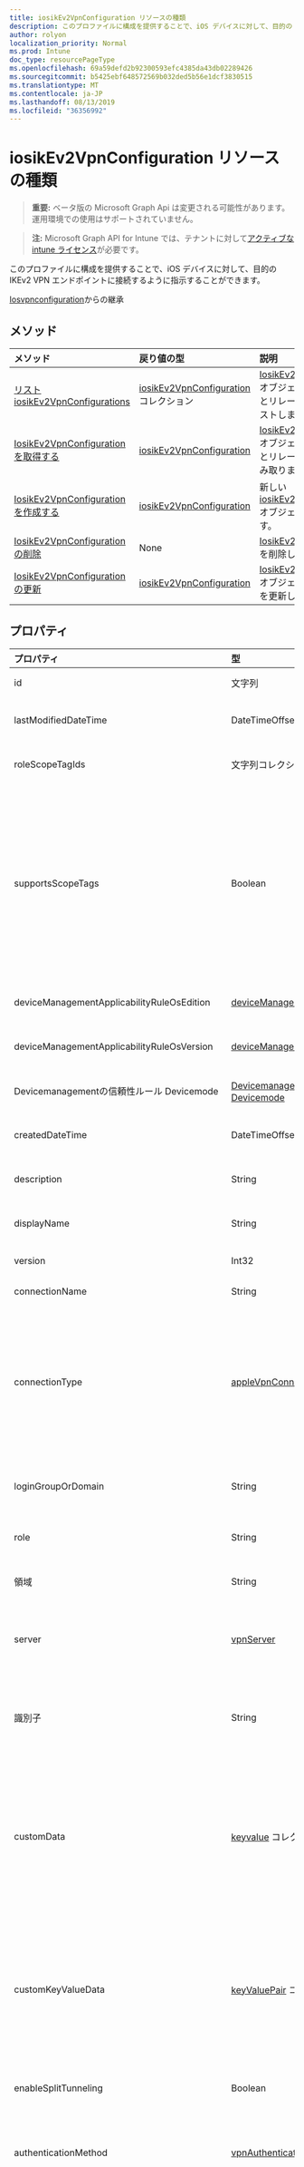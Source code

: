 ```yaml
---
title: iosikEv2VpnConfiguration リソースの種類
description: このプロファイルに構成を提供することで、iOS デバイスに対して、目的の IKEv2 VPN エンドポイントに接続するように指示することができます。
author: rolyon
localization_priority: Normal
ms.prod: Intune
doc_type: resourcePageType
ms.openlocfilehash: 69a59defd2b92300593efc4385da43db02289426
ms.sourcegitcommit: b5425ebf648572569b032ded5b56e1dcf3830515
ms.translationtype: MT
ms.contentlocale: ja-JP
ms.lasthandoff: 08/13/2019
ms.locfileid: "36356992"
---
```

# <a name="iosikev2vpnconfiguration-resource-type"></a>iosikEv2VpnConfiguration リソースの種類

> **重要:** ベータ版の Microsoft Graph Api は変更される可能性があります。運用環境での使用はサポートされていません。

> **注:** Microsoft Graph API for Intune では、テナントに対して[アクティブな intune ライセンス](https://go.microsoft.com/fwlink/?linkid=839381)が必要です。

このプロファイルに構成を提供することで、iOS デバイスに対して、目的の IKEv2 VPN エンドポイントに接続するように指示することができます。


[Iosvpnconfiguration](../resources/intune-deviceconfig-iosvpnconfiguration.md)からの継承

## <a name="methods"></a>メソッド
|メソッド|戻り値の型|説明|
|:---|:---|:---|
|[リスト iosikEv2VpnConfigurations](../api/intune-deviceconfig-iosikev2vpnconfiguration-list.md)|[iosikEv2VpnConfiguration](../resources/intune-deviceconfig-iosikev2vpnconfiguration.md)コレクション|[IosikEv2VpnConfiguration](../resources/intune-deviceconfig-iosikev2vpnconfiguration.md)オブジェクトのプロパティとリレーションシップをリストします。|
|[IosikEv2VpnConfiguration を取得する](../api/intune-deviceconfig-iosikev2vpnconfiguration-get.md)|[iosikEv2VpnConfiguration](../resources/intune-deviceconfig-iosikev2vpnconfiguration.md)|[IosikEv2VpnConfiguration](../resources/intune-deviceconfig-iosikev2vpnconfiguration.md)オブジェクトのプロパティとリレーションシップを読み取ります。|
|[IosikEv2VpnConfiguration を作成する](../api/intune-deviceconfig-iosikev2vpnconfiguration-create.md)|[iosikEv2VpnConfiguration](../resources/intune-deviceconfig-iosikev2vpnconfiguration.md)|新しい[iosikEv2VpnConfiguration](../resources/intune-deviceconfig-iosikev2vpnconfiguration.md)オブジェクトを作成します。|
|[IosikEv2VpnConfiguration の削除](../api/intune-deviceconfig-iosikev2vpnconfiguration-delete.md)|None|[IosikEv2VpnConfiguration](../resources/intune-deviceconfig-iosikev2vpnconfiguration.md)を削除します。|
|[IosikEv2VpnConfiguration の更新](../api/intune-deviceconfig-iosikev2vpnconfiguration-update.md)|[iosikEv2VpnConfiguration](../resources/intune-deviceconfig-iosikev2vpnconfiguration.md)|[IosikEv2VpnConfiguration](../resources/intune-deviceconfig-iosikev2vpnconfiguration.md)オブジェクトのプロパティを更新します。|

## <a name="properties"></a>プロパティ
|プロパティ|型|説明|
|:---|:---|:---|
|id|文字列|エンティティのキー。 [deviceConfiguration](../resources/intune-deviceconfig-deviceconfiguration.md) から継承します|
|lastModifiedDateTime|DateTimeOffset|オブジェクトの最終更新の DateTime。 [deviceConfiguration](../resources/intune-deviceconfig-deviceconfiguration.md) から継承します|
|roleScopeTagIds|文字列コレクション|このエンティティインスタンスの範囲タグのリスト。 [deviceConfiguration](../resources/intune-deviceconfig-deviceconfiguration.md) から継承します|
|supportsScopeTags|Boolean|基になるデバイス構成がスコープタグの割り当てをサポートしているかどうかを示します。 この値が false である場合、ScopeTags プロパティへの割り当ては許可されません。エンティティは、スコープを持つユーザーには表示されません。 これは Silverlight で作成された従来のポリシーに対して実行され、Azure ポータルでポリシーを削除して再作成することによって解決できます。 このプロパティに値を設定するには、 SetExtrusionDirection メソッドを適用します。 [deviceConfiguration](../resources/intune-deviceconfig-deviceconfiguration.md) から継承します|
|deviceManagementApplicabilityRuleOsEdition|[deviceManagementApplicabilityRuleOsEdition](../resources/intune-deviceconfig-devicemanagementapplicabilityruleosedition.md)|このポリシーの OS エディションの適用。 [deviceConfiguration](../resources/intune-deviceconfig-deviceconfiguration.md) から継承します|
|deviceManagementApplicabilityRuleOsVersion|[deviceManagementApplicabilityRuleOsVersion](../resources/intune-deviceconfig-devicemanagementapplicabilityruleosversion.md)|このポリシーの OS バージョン適用ルール。 [deviceConfiguration](../resources/intune-deviceconfig-deviceconfiguration.md) から継承します|
|Devicemanagementの信頼性ルール Devicemode|[Devicemanagementの信頼性ルール Devicemode](../resources/intune-deviceconfig-devicemanagementapplicabilityruledevicemode.md)|このポリシーのデバイスモード適用ルール。 [deviceConfiguration](../resources/intune-deviceconfig-deviceconfiguration.md) から継承します|
|createdDateTime|DateTimeOffset|オブジェクトが作成された DateTime。 [deviceConfiguration](../resources/intune-deviceconfig-deviceconfiguration.md) から継承します|
|description|String|管理者が指定した、デバイス構成についての説明。 [deviceConfiguration](../resources/intune-deviceconfig-deviceconfiguration.md) から継承します|
|displayName|String|管理者が指定した、デバイス構成の名前。 [deviceConfiguration](../resources/intune-deviceconfig-deviceconfiguration.md) から継承します|
|version|Int32|デバイス構成のバージョン。 [deviceConfiguration](../resources/intune-deviceconfig-deviceconfiguration.md) から継承します|
|connectionName|String|ユーザーに表示される接続名。 [りんご Evpnconfiguration](../resources/intune-deviceconfig-applevpnconfiguration.md)からの継承|
|connectionType|[appleVpnConnectionType](../resources/intune-deviceconfig-applevpnconnectiontype.md)|接続の種類。 [[りんご Evpnconfiguration](../resources/intune-deviceconfig-applevpnconfiguration.md)から継承します。 可能な値は`ciscoAnyConnect`、 `pulseSecure`、 `f5EdgeClient` `dellSonicWallMobileConnect` `checkPointCapsuleVpn` `customVpn` `ciscoIPSec` `citrix` `ciscoAnyConnectV2` `ikEv2`、、 `paloAltoGlobalProtect`、、、、、、、、、、、、です。 `zscalerPrivateAccess` `f5Access2018` `citrixSso` `paloAltoGlobalProtectV2`|
|loginGroupOrDomain|String|接続の種類が Dell SonicWALL Mobile Connection に設定されている場合のログイングループまたはドメイン。 [りんご Evpnconfiguration](../resources/intune-deviceconfig-applevpnconfiguration.md)からの継承|
|role|String|接続の種類がパルス Secure に設定されている場合の役割。 [りんご Evpnconfiguration](../resources/intune-deviceconfig-applevpnconfiguration.md)からの継承|
|領域|String|接続の種類がパルス Secure に設定されている場合の領域。 [りんご Evpnconfiguration](../resources/intune-deviceconfig-applevpnconfiguration.md)からの継承|
|server|[vpnServer](../resources/intune-deviceconfig-vpnserver.md)|ネットワーク上の VPN サーバー。 エンドユーザーがこのネットワークの場所にアクセスできることを確認します。 [りんご Evpnconfiguration](../resources/intune-deviceconfig-applevpnconfiguration.md)からの継承|
|識別子|String|接続の種類がカスタム VPN に設定されている場合に、VPN ベンダーによって提供される識別子。 例: Cisco AnyConnect は、[りんご Evpnconfiguration](../resources/intune-deviceconfig-applevpnconfiguration.md)から継承したフォームの識別子を使用しています。|
|customData|[keyvalue](../resources/intune-deviceconfig-keyvalue.md) コレクション|カスタムデータ接続の種類がカスタム VPN に設定されている場合。 このフィールドを使用して、Intune によってサポートされていないが、VPN ソリューションで利用可能な機能を有効にします。 これらのキーと値のペアを追加する方法については、VPN ベンダーに問い合わせてください。 このコレクションには、最大25個の要素を含めることができます。 [りんご Evpnconfiguration](../resources/intune-deviceconfig-applevpnconfiguration.md)からの継承|
|customKeyValueData|[keyValuePair](../resources/intune-shared-keyvaluepair.md) コレクション|カスタムデータ接続の種類がカスタム VPN に設定されている場合。 このフィールドを使用して、Intune によってサポートされていないが、VPN ソリューションで利用可能な機能を有効にします。 これらのキーと値のペアを追加する方法については、VPN ベンダーに問い合わせてください。 このコレクションには、最大25個の要素を含めることができます。 [りんご Evpnconfiguration](../resources/intune-deviceconfig-applevpnconfiguration.md)からの継承|
|enableSplitTunneling|Boolean|すべてのネットワークトラフィックを VPN 経由で送信します。 [りんご Evpnconfiguration](../resources/intune-deviceconfig-applevpnconfiguration.md)からの継承|
|authenticationMethod|[vpnAuthenticationMethod](../resources/intune-deviceconfig-vpnauthenticationmethod.md)|この VPN 接続の認証方法。 [[りんご Evpnconfiguration](../resources/intune-deviceconfig-applevpnconfiguration.md)から継承します。 使用可能な値は、`certificate`、`usernameAndPassword`、`sharedSecret`、`derivedCredential` です。|
|enablePerApp|Boolean|この値を true に設定すると、エンドユーザーの iOS デバイス上でこの VPN 接続をトリガーできるアプリに後で関連付けることができるアプリごとの VPN ペイロードが作成されます。 [りんご Evpnconfiguration](../resources/intune-deviceconfig-applevpnconfiguration.md)からの継承|
|Saf Aridomains|文字列コレクション|この VPN がアプリごとの設定が有効になっている場合の Safari ドメイン この VPN に関連付けられているアプリに加えて、ここで指定した Safari ドメインもこの VPN 接続をトリガーすることができます。 [りんご Evpnconfiguration](../resources/intune-deviceconfig-applevpnconfiguration.md)からの継承|
|onDemandRules|[vpnOnDemandRule](../resources/intune-deviceconfig-vpnondemandrule.md)コレクション|オンデマンドルール。 このコレクションには、最大で 500 個の要素を含めることができます。 [りんご Evpnconfiguration](../resources/intune-deviceconfig-applevpnconfiguration.md)からの継承|
|proxyServer|[vpnProxyServer](../resources/intune-deviceconfig-vpnproxyserver.md)|プロキシサーバー。 [りんご Evpnconfiguration](../resources/intune-deviceconfig-applevpnconfiguration.md)からの継承|
|optInToDeviceIdSharing|Boolean|ネットワークアクセス制御の検証時に使用するために、デバイスの Id をサードパーティの vpn クライアントに共有するオプトイン。 [りんご Evpnconfiguration](../resources/intune-deviceconfig-applevpnconfiguration.md)からの継承|
|providerType|[vpnProviderType](../resources/intune-deviceconfig-vpnprovidertype.md)|アプリごとの VPN のプロバイダーの種類。 [Iosvpnconfiguration](../resources/intune-deviceconfig-iosvpnconfiguration.md)から継承されます。 可能な値は、`notConfigured`、`appProxy`、`packetTunnel` です。|
|Userdomain に|String|Zscaler のみ。 Zscaler アプリでログインフィールドに事前設定するには、静的ドメインを入力します。 この指定を省略すると、代わりにユーザーの Azure Active Directory ドメインが使用されます。 [Iosvpnconfiguration](../resources/intune-deviceconfig-iosvpnconfiguration.md)から継承します|
|Cloudname|Boolean|Zscaler のみ。 ユーザーが Zscaler アプリにサインインするまでネットワークトラフィックをブロックします。 "True" はトラフィックがブロックされることを意味します。 [Iosvpnconfiguration](../resources/intune-deviceconfig-iosvpnconfiguration.md)から継承します|
|cloudName|String|Zscaler のみ。 ユーザーが割り当てられている Zscaler cloud。 [Iosvpnconfiguration](../resources/intune-deviceconfig-iosvpnconfiguration.md)から継承します|
|excludeList|文字列コレクション|Zscaler のみ。 Zscaler クラウド経由で送信されないネットワークアドレスのリスト。 [Iosvpnconfiguration](../resources/intune-deviceconfig-iosvpnconfiguration.md)から継承します|
|childSecurityAssociationParameters|[iosVpnSecurityAssociationParameters](../resources/intune-deviceconfig-iosvpnsecurityassociationparameters.md)|子のセキュリティアソシエーションのパラメーター|
|clientAuthenticationType|[vpnClientAuthenticationType](../resources/intune-deviceconfig-vpnclientauthenticationtype.md)|VPN クライアントが使用するクライアント認証の種類。 可能な値は、`userAuthentication`、`deviceAuthentication` です。|
|deadPeerDetectionRate|[vpnDeadPeerDetectionRate](../resources/intune-deviceconfig-vpndeadpeerdetectionrate.md)|ピア接続がまだアクティブであるかどうかを確認する頻度を決定します。 . 使用可能な値は、`medium`、`none`、`low`、`high` です。|
|disableMobilityAndMultihoming|Boolean|MOBIKE を無効にする|
|disableRedirect|Boolean|リダイレクトを無効にする|
|enableCertificateRevocationCheck|Boolean|ベストエフォート型の失効チェックを有効にします。サーバー応答のタイムアウトによって失敗しない|
|enableEAP|Boolean|EAP のみの認証を有効にします|
|enablePerfectForwardSecrecy|Boolean|完全な転送機密性 (PFS) を有効にします。|
|Enableuseinternalサブネット属性|Boolean|内部サブネット属性の使用を有効にします。|
|localIdentifier|[vpnLocalIdentifier](../resources/intune-deviceconfig-vpnlocalidentifier.md)|VPN 経由で接続しようとしているクライアントを識別する方法。 . 可能な値は、`deviceFQDN`、`empty`、`clientCertificateSubjectName` です。|
|remoteIdentifier|String|IKEv2 サーバーのアドレス。 FQDN、UserFQDN、ネットワークアドレス、または ASN1DN である必要があります。|
|securityAssociationParameters|[iosVpnSecurityAssociationParameters](../resources/intune-deviceconfig-iosvpnsecurityassociationparameters.md)|セキュリティアソシエーションパラメーター|
|Server指定 Ecommonname|String|サーバー認証で使用される IKEv2 サーバー証明書の共通名|
|serverCertificateIssuerCommonName|String|認証で使用される IKEv2 サーバー証明書発行者の共通名|
|serverCertificateType|[vpnServerCertificateType](../resources/intune-deviceconfig-vpnservercertificatetype.md)|Vpn サーバーが認証のために VPN クライアントに提示する証明書の種類。 使用可能な値は、`rsa`、`ecdsa256`、`ecdsa384`、`ecdsa521` です。|
|sharedSecret|String|共有シークレット認証が選択されている場合に使用|
|tlsMaximumVersion|String|Eap-tls 認証で使用される最大 TLS バージョン|
|tlsMinimumVersion|String|Eap-tls 認証で使用する最低限の TLS バージョン|
|allowDefaultSecurityAssociationParameters|Boolean|明示的に指定されていない限り、すべてのパラメーターをデバイスの既定値に設定することによって、セキュリティアソシエーションパラメーターを使用できるようにします。|
|allowDefaultChildSecurityAssociationParameters|Boolean|明示的に指定されていない限り、すべてのパラメーターをデバイスの既定値に設定することによって、子のセキュリティアソシエーションのパラメーターを使用できるようにします。|

## <a name="relationships"></a>リレーションシップ
|リレーションシップ|型|説明|
|:---|:---|:---|
|groupAssignments|[deviceConfigurationGroupAssignment](../resources/intune-deviceconfig-deviceconfigurationgroupassignment.md)コレクション|デバイスの構成プロファイルのグループ割り当てのリストです。 [deviceConfiguration](../resources/intune-deviceconfig-deviceconfiguration.md) から継承します|
|assignments|[deviceConfigurationAssignment](../resources/intune-deviceconfig-deviceconfigurationassignment.md) コレクション|デバイスの構成プロファイルの割り当てのリスト。 [deviceConfiguration](../resources/intune-deviceconfig-deviceconfiguration.md) から継承します|
|deviceStatuses|[deviceConfigurationDeviceStatus](../resources/intune-deviceconfig-deviceconfigurationdevicestatus.md) コレクション|デバイスごとのデバイス構成のインストール状況。 [deviceConfiguration](../resources/intune-deviceconfig-deviceconfiguration.md) から継承します|
|userStatuses|[deviceConfigurationUserStatus](../resources/intune-deviceconfig-deviceconfigurationuserstatus.md) コレクション|ユーザーごとのデバイス構成のインストール状態。 [deviceConfiguration](../resources/intune-deviceconfig-deviceconfiguration.md) から継承します|
|deviceStatusOverview|[deviceConfigurationDeviceOverview](../resources/intune-deviceconfig-deviceconfigurationdeviceoverview.md)|デバイス構成のデバイス状態の概要 ([deviceConfiguration](../resources/intune-deviceconfig-deviceconfiguration.md) から継承)|
|userStatusOverview|[deviceConfigurationUserOverview](../resources/intune-deviceconfig-deviceconfigurationuseroverview.md)|デバイス構成のユーザー状態の概要 ([deviceConfiguration](../resources/intune-deviceconfig-deviceconfiguration.md) から継承)|
|deviceSettingStateSummaries|[settingStateDeviceSummary](../resources/intune-deviceconfig-settingstatedevicesummary.md) コレクション|デバイス構成設定状態のデバイスの要約 ([deviceConfiguration](../resources/intune-deviceconfig-deviceconfiguration.md) から継承)|
|identityCertificate|[iosCertificateProfileBase](../resources/intune-deviceconfig-ioscertificateprofilebase.md)|認証方法が証明書の場合にクライアント認証を行うための id 証明書。 [Iosvpnconfiguration](../resources/intune-deviceconfig-iosvpnconfiguration.md)から継承します|
|derivedCredentialSettings|[deviceManagementDerivedCredentialSettings](../resources/intune-deviceconfig-devicemanagementderivedcredentialsettings.md)|認証に使用される派生した資格情報のテナントレベルの設定。 [Iosvpnconfiguration](../resources/intune-deviceconfig-iosvpnconfiguration.md)から継承します|

## <a name="json-representation"></a>JSON 表記
以下は、リソースの JSON 表記です。
<!-- {
  "blockType": "resource",
  "keyProperty": "id",
  "@odata.type": "microsoft.graph.iosikEv2VpnConfiguration"
}
-->
``` json
{
  "@odata.type": "#microsoft.graph.iosikEv2VpnConfiguration",
  "id": "String (identifier)",
  "lastModifiedDateTime": "String (timestamp)",
  "roleScopeTagIds": [
    "String"
  ],
  "supportsScopeTags": true,
  "deviceManagementApplicabilityRuleOsEdition": {
    "@odata.type": "microsoft.graph.deviceManagementApplicabilityRuleOsEdition",
    "osEditionTypes": [
      "String"
    ],
    "name": "String",
    "ruleType": "String"
  },
  "deviceManagementApplicabilityRuleOsVersion": {
    "@odata.type": "microsoft.graph.deviceManagementApplicabilityRuleOsVersion",
    "minOSVersion": "String",
    "maxOSVersion": "String",
    "name": "String",
    "ruleType": "String"
  },
  "deviceManagementApplicabilityRuleDeviceMode": {
    "@odata.type": "microsoft.graph.deviceManagementApplicabilityRuleDeviceMode",
    "deviceMode": "String",
    "name": "String",
    "ruleType": "String"
  },
  "createdDateTime": "String (timestamp)",
  "description": "String",
  "displayName": "String",
  "version": 1024,
  "connectionName": "String",
  "connectionType": "String",
  "loginGroupOrDomain": "String",
  "role": "String",
  "realm": "String",
  "server": {
    "@odata.type": "microsoft.graph.vpnServer",
    "description": "String",
    "address": "String",
    "isDefaultServer": true
  },
  "identifier": "String",
  "customData": [
    {
      "@odata.type": "microsoft.graph.keyValue",
      "key": "String",
      "value": "String"
    }
  ],
  "customKeyValueData": [
    {
      "@odata.type": "microsoft.graph.keyValuePair",
      "name": "String",
      "value": "String"
    }
  ],
  "enableSplitTunneling": true,
  "authenticationMethod": "String",
  "enablePerApp": true,
  "safariDomains": [
    "String"
  ],
  "onDemandRules": [
    {
      "@odata.type": "microsoft.graph.vpnOnDemandRule",
      "ssids": [
        "String"
      ],
      "dnsSearchDomains": [
        "String"
      ],
      "probeUrl": "String",
      "action": "String",
      "domainAction": "String",
      "domains": [
        "String"
      ],
      "probeRequiredUrl": "String"
    }
  ],
  "proxyServer": {
    "@odata.type": "microsoft.graph.vpnProxyServer",
    "automaticConfigurationScriptUrl": "String",
    "address": "String",
    "port": 1024
  },
  "optInToDeviceIdSharing": true,
  "providerType": "String",
  "userDomain": "String",
  "strictEnforcement": true,
  "cloudName": "String",
  "excludeList": [
    "String"
  ],
  "childSecurityAssociationParameters": {
    "@odata.type": "microsoft.graph.iosVpnSecurityAssociationParameters",
    "securityEncryptionAlgorithm": "String",
    "securityIntegrityAlgorithm": "String",
    "securityDiffieHellmanGroup": 1024,
    "lifetimeInMinutes": 1024
  },
  "clientAuthenticationType": "String",
  "deadPeerDetectionRate": "String",
  "disableMobilityAndMultihoming": true,
  "disableRedirect": true,
  "enableCertificateRevocationCheck": true,
  "enableEAP": true,
  "enablePerfectForwardSecrecy": true,
  "enableUseInternalSubnetAttributes": true,
  "localIdentifier": "String",
  "remoteIdentifier": "String",
  "securityAssociationParameters": {
    "@odata.type": "microsoft.graph.iosVpnSecurityAssociationParameters",
    "securityEncryptionAlgorithm": "String",
    "securityIntegrityAlgorithm": "String",
    "securityDiffieHellmanGroup": 1024,
    "lifetimeInMinutes": 1024
  },
  "serverCertificateCommonName": "String",
  "serverCertificateIssuerCommonName": "String",
  "serverCertificateType": "String",
  "sharedSecret": "String",
  "tlsMaximumVersion": "String",
  "tlsMinimumVersion": "String",
  "allowDefaultSecurityAssociationParameters": true,
  "allowDefaultChildSecurityAssociationParameters": true
}
```



